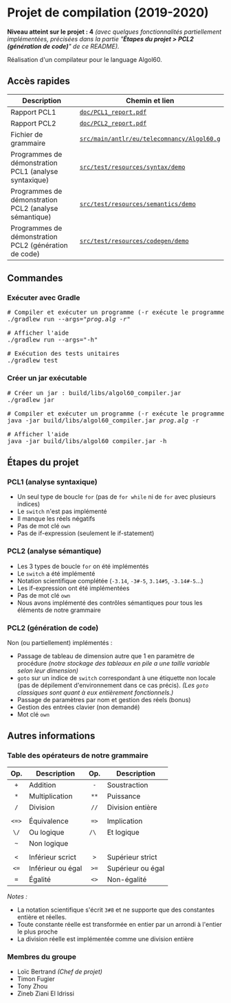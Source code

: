 # Projet de compilation (2019-2020)

**Niveau atteint sur le projet : 4** *(avec quelques fonctionnalités partiellement implémentées, précisées dans la partie "**Étapes du projet > PCL2 (génération de code)**" de ce README).*

Réalisation d'un compilateur pour le language Algol60.

## Accès rapides

| Description | Chemin et lien |
|--- | --- |
| Rapport PCL1 | [`doc/PCL1_report.pdf`](https://gitlab.telecomnancy.univ-lorraine.fr/LoA-c.Bertrand/bertra182u/blob/master/doc/PCL1_report.pdf) |
| Rapport PCL2 | [`doc/PCL2_report.pdf`](https://gitlab.telecomnancy.univ-lorraine.fr/LoA-c.Bertrand/bertra182u/blob/master/doc/PCL2_report.pdf) |
| Fichier de grammaire | [`src/main/antlr/eu/telecomnancy/Algol60.g`](https://gitlab.telecomnancy.univ-lorraine.fr/LoA-c.Bertrand/bertra182u/blob/master/src/main/antlr/eu/telecomnancy/Algol60.g) |
| Programmes de démonstration PCL1 (analyse syntaxique) | [`src/test/resources/syntax/demo`](https://gitlab.telecomnancy.univ-lorraine.fr/LoA-c.Bertrand/bertra182u/blob/master/src/test/resources/syntax/demo) |
| Programmes de démonstration PCL2 (analyse sémantique) | [`src/test/resources/semantics/demo`](https://gitlab.telecomnancy.univ-lorraine.fr/LoA-c.Bertrand/bertra182u/blob/master/src/test/resources/semantics/demo) |
| Programmes de démonstration PCL2 (génération de code) | [`src/test/resources/codegen/demo`](https://gitlab.telecomnancy.univ-lorraine.fr/LoA-c.Bertrand/bertra182u/blob/master/src/test/resources/codegen/demo) |

## Commandes

### Exécuter avec Gradle

<pre>
# Compiler et exécuter un programme (-r exécute le programme automatiquement)
./gradlew run --args="<i>prog.alg -r</i>"

# Afficher l'aide
./gradlew run --args="-h"

# Exécution des tests unitaires
./gradlew test
</pre>

### Créer un jar exécutable

<pre>
# Créer un jar : build/libs/algol60_compiler.jar
./gradlew jar

# Compiler et exécuter un programme (-r exécute le programme automatiquement)
java -jar build/libs/algol60_compiler.jar <i>prog.alg</i> -r

# Afficher l'aide
java -jar build/libs/algol60_compiler.jar -h
</pre>

## Étapes du projet

### PCL1 (analyse syntaxique)

- Un seul type de boucle `for` (pas de `for while` ni de `for` avec plusieurs indices)
- Le `switch` n'est pas implémenté
- Il manque les réels négatifs
- Pas de mot clé `own`
- Pas de if-expression (seulement le if-statement)

### PCL2 (analyse sémantique)

- Les 3 types de boucle `for` on été implémentés
- Le `switch` a été implémenté
- Notation scientifique complétée (`-3.14`, `-3#-5`, `3.14#5`, `-3.14#-5`...)
- Les if-expression ont été implémentées
- Pas de mot clé `own`
- Nous avons implémenté des contrôles sémantiques pour tous les éléments de notre grammaire

### PCL2 (génération de code)

Non (ou partiellement) implémentés :

- Passage de tableau de dimension autre que 1 en paramètre de procédure *(notre stockage des tableaux en pile a une taille variable selon leur dimension)*
- `goto` sur un indice de `switch` correspondant à une étiquette non locale (pas de dépilement d'environnement dans ce cas précis). *(Les `goto` classiques sont quant à eux entièrement fonctionnels.)*
- Passage de paramètres par nom et gestion des réels (bonus)
- Gestion des entrées clavier (non demandé)
- Mot clé `own`

## Autres informations

### Table des opérateurs de notre grammaire

| Op.   | Description         | Op.  | Description        |
|:-----:|---------------------|:----:|--------------------|
| `+`   | Addition            | `-`  | Soustraction       |
| `*`   | Multiplication      | `**` | Puissance          |
| `/`   | Division            | `//` | Division entière   | 
|       |                     |      |                    |
| `<=>` | Équivalence         | `=>` | Implication        |
| `\/`  | Ou logique          | `/\ `| Et logique         |
| `~`   | Non logique         |      |                    |
|       |                     |      |                    |
| `<`   | Inférieur scrict    | `>`  | Supérieur strict   |
| `<=`  | Inférieur ou égal   | `>=` | Supérieur ou égal  |
| `=`   | Égalité             | `<>` | Non-égalité        |

*Notes :*
- La notation scientifique s'écrit `3#8` et ne supporte que des constantes entière et réelles.
- Toute constante réelle est transformée en entier par un arrondi à l'entier le plus proche
- La division réelle est implémentée comme une division entière

### Membres du groupe

- Loïc Bertrand *(Chef de projet)*
- Timon Fugier
- Tony Zhou
- Zineb Ziani El Idrissi

